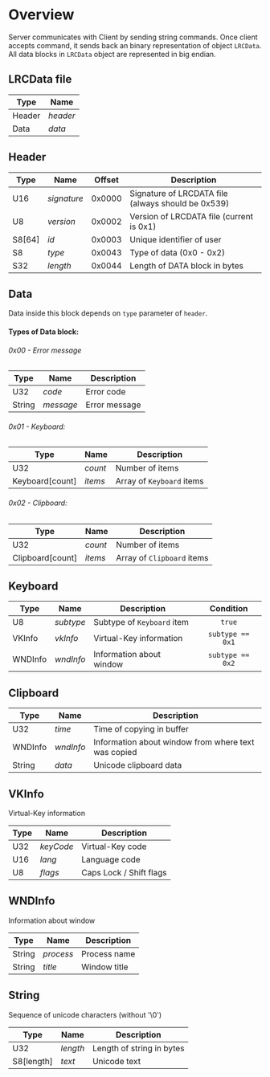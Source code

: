 # Overview
Server communicates with Client by sending string commands. Once client accepts command, it sends back an binary representation of object `LRCData`. All data blocks in `LRCData` object are represented in big endian.

## LRCData file

| Type | Name |
| ---- | --- |
| Header | *header* |
| Data | *data* |

## Header

| Type | Name | Offset | Description |
| ---- | --- | --- | --- |
| U16 | *signature* | 0x0000 | Signature of LRCDATA file (always should be 0x539) |
| U8 | *version* | 0x0002 | Version of LRCDATA file (current is 0x1) |
| S8[64] | *id* | 0x0003 | Unique identifier of user |
| S8 | *type* | 0x0043 | Type of data (0x0 - 0x2) |
| S32 | *length* | 0x0044 | Length of DATA block in bytes |

## Data

Data inside this block depends on `type` parameter of `header`.

#### Types of Data block:

###### 0x00 - Error message

| Type | Name | Description |
| --- | --- | --- |
| U32 | *code* | Error code |
| String | *message* | Error message |

###### 0x01 - Keyboard:

| Type | Name | Description |
| --- | --- | --- |
| U32 | *count* | Number of items |
| Keyboard[count] | *items* | Array of `Keyboard` items |

###### 0x02 - Clipboard:

| Type | Name | Description |
| --- | --- | --- |
| U32 | *count* | Number of items |
| Clipboard[count] | *items* | Array of `Clipboard` items |

## Keyboard

| Type | Name | Description | Condition |
| --- | --- | --- | :---: |
| U8 | *subtype* | Subtype of `Keyboard` item | `true` |
| VKInfo | *vkInfo* | Virtual-Key information | `subtype == 0x1` |
| WNDInfo | *wndInfo* | Information about window | `subtype == 0x2` |

## Clipboard

| Type | Name | Description |
| --- | --- | --- |
| U32 | *time* | Time of copying in buffer |
| WNDInfo | *wndInfo* | Information about window from where text was copied |
| String | *data* | Unicode clipboard data |

## VKInfo

Virtual-Key information

| Type | Name | Description |
| --- | --- | --- |
| U32 | *keyCode* | Virtual-Key code |
| U16 | *lang* | Language code |
| U8 | *flags* | Caps Lock / Shift flags |

## WNDInfo

Information about window

| Type | Name | Description |
| --- | --- | --- |
| String | *process* | Process name |
| String | *title* | Window title |

## String

Sequence of unicode characters (without '\0')

| Type | Name | Description |
| --- | --- | --- |
| U32 | *length* | Length of string in bytes |
| S8[length] | *text* | Unicode text |
